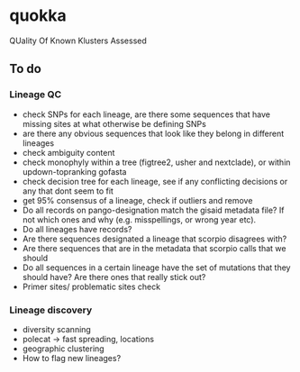 # quokka
QUality Of Known Klusters Assessed


## To do

### Lineage QC

- check SNPs for each lineage, are there some sequences that have missing sites at what otherwise be defining SNPs
- are there any obvious sequences that look like they belong in different lineages
- check ambiguity content
- check monophyly within a tree (figtree2, usher and nextclade), or within updown-topranking gofasta
- check decision tree for each lineage, see if any conflicting decisions or any that dont seem to fit
- get 95% consensus of a lineage, check if outliers and remove
- Do all records on pango-designation match the gisaid metadata file? If not which ones and why (e.g. misspellings, or wrong year etc).
- Do all lineages have records?
- Are there sequences designated a lineage that scorpio disagrees with?
- Are there sequences that are in the metadata that scorpio calls that we should
- Do all sequences in a certain lineage have the set of mutations that they should have? Are there ones that really stick out?
- Primer sites/ problematic sites check

### Lineage discovery

- diversity scanning
- polecat -> fast spreading, locations
- geographic clustering
- How to flag new lineages?

